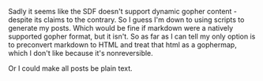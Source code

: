 Sadly it seems like the SDF doesn't support dynamic gopher content - despite its claims to the contrary. So I guess I'm down to using scripts to generate my posts. Which would be fine if markdown were a natively supported gopher
format, but it isn't. So as far as I can tell my only option is to preconvert markdown to HTML and treat that html as a gophermap, which I don't like because it's nonreversible.

Or I could make all posts be plain text.
